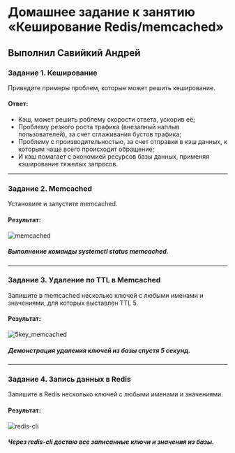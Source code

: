 # Домашнее задание к занятию «Кеширование Redis/memcached»

## Выполнил Савийкий Андрей

### Задание 1. Кеширование 

Приведите примеры проблем, которые может решить кеширование. 

#### Ответ:

- Кэш, может решить роблему скорости ответа, ускорив её;
- Проблему резкого роста трафика (внезапный наплыв пользователей), за счет сглаживания бустов трафика;
- Проблему с производительностью, за счет отправки в кэш данных, к которым чаще всего происходит обращение;
- И кэш помагает с экономией ресурсов базы данных, применяя кэширование тяжелых запросов.

---

### Задание 2. Memcached

Установите и запустите memcached.

#### Результат:

![memcached](https://github.com/FoxySOTKA/SYSDB-20/assets/141597247/7ff0b96d-528d-4750-9ac7-b04e27605d72)

##### Выполнение команды systemctl status memcached.

---

### Задание 3. Удаление по TTL в Memcached

Запишите в memcached несколько ключей с любыми именами и значениями, для которых выставлен TTL 5. 

#### Результат:

![5key_memcached](https://github.com/FoxySOTKA/SYSDB-20/assets/141597247/0a5c35db-0f9e-4a7b-8321-eef6b90b2990)

##### Демонстрация удаления ключей из базы спустя 5 секунд.

---

### Задание 4. Запись данных в Redis

Запишите в Redis несколько ключей с любыми именами и значениями. 

#### Результат:

![redis-cli](https://github.com/FoxySOTKA/SYSDB-20/assets/141597247/e7da963e-8636-4f90-a603-ca61b2196c9d)


##### Через redis-cli достаю все записанные ключи и значения из базы.

